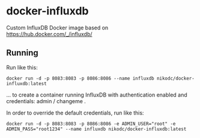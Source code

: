 # docker-influxdb
Custom InfluxDB Docker image based on https://hub.docker.com/_/influxdb/

## Running

Run like this:

```
docker run -d -p 8083:8083 -p 8086:8086 --name influxdb nikodc/docker-influxdb:latest
```

... to create a container running InfluxDB with authentication enabled and credentials: admin / changeme .

In order to override the default credentials, run like this:

```
docker run -d -p 8083:8083 -p 8086:8086 -e ADMIN_USER="root" -e ADMIN_PASS="root1234" --name influxdb nikodc/docker-influxdb:latest
```